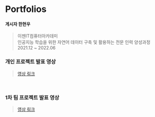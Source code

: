 # Portfolios  
#### 게시자 한현우
> 이젠IT컴퓨터아카데미  
> 인공지능 학습을 위한 자연어 데이터 구축 및 활용하는 전문 인력 양성과정  
> 2021.12 ~ 2022.06
### 개인 프로젝트 발표 영상
> [영상 링크](https://youtu.be/sBLXC-wtUUc)
<br/>  

### 1차 팀 프로젝트 발표 영상
> [영상 링크](https://youtu.be/TotrUUTo9hA)
